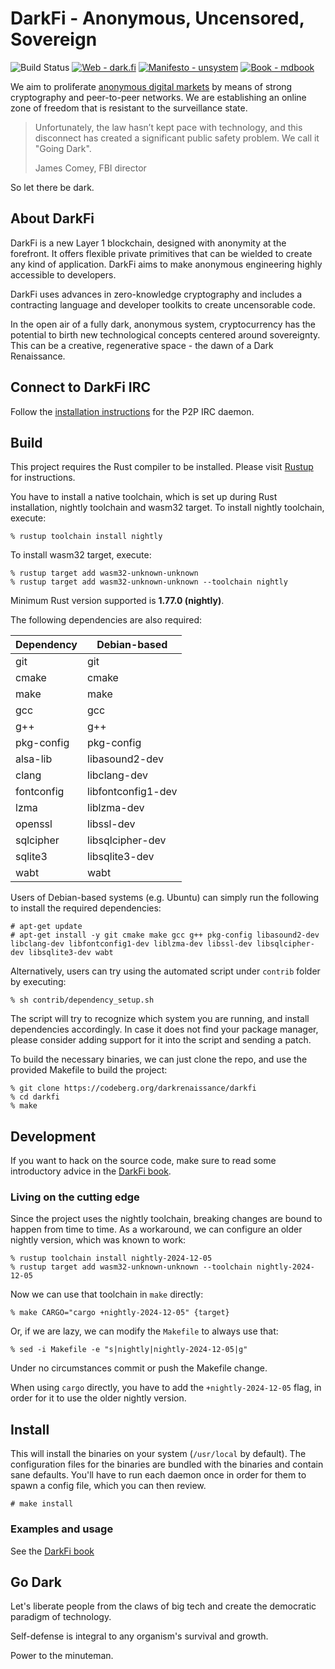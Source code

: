 # DarkFi - Anonymous, Uncensored, Sovereign

![Build Status](https://img.shields.io/github/actions/workflow/status/darkrenaissance/darkfi/ci.yml?branch=master&style=flat-square)
[![Web - dark.fi](https://img.shields.io/badge/Web-dark.fi-white?logo=firefox&logoColor=white&style=flat-square)](https://dark.fi)
[![Manifesto - unsystem](https://img.shields.io/badge/Manifesto-unsystem-informational?logo=minutemailer&logoColor=white&style=flat-square)](https://dark.fi/manifesto.html)
[![Book - mdbook](https://img.shields.io/badge/Book-mdbook-orange?logo=gitbook&logoColor=white&style=flat-square)](https://darkrenaissance.github.io/darkfi)

We aim to proliferate [anonymous digital
markets](https://dark.fi/manifesto.html) by means of strong cryptography
and peer-to-peer networks. We are establishing an online zone of freedom
that is resistant to the surveillance state.

> Unfortunately, the law hasn’t kept pace with technology, and this disconnect
> has created a significant public safety problem. We call it "Going Dark".
>
> James Comey, FBI director

So let there be dark.

## About DarkFi

DarkFi is a new Layer 1 blockchain, designed with anonymity at the
forefront. It offers flexible private primitives that can be wielded
to create any kind of application. DarkFi aims to make anonymous
engineering highly accessible to developers.

DarkFi uses advances in zero-knowledge cryptography and includes a
contracting language and developer toolkits to create uncensorable
code.

In the open air of a fully dark, anonymous system, cryptocurrency has
the potential to birth new technological concepts centered around
sovereignty. This can be a creative, regenerative space - the dawn of
a Dark Renaissance.

## Connect to DarkFi IRC

Follow the [installation instructions](https://darkrenaissance.github.io/darkfi/misc/darkirc/darkirc.html#installation)
for the P2P IRC daemon.

## Build

This project requires the Rust compiler to be installed. 
Please visit [Rustup](https://rustup.rs/) for instructions.

You have to install a native toolchain, which is set up during Rust installation,
nightly toolchain and wasm32 target.
To install nightly toolchain, execute:
```shell
% rustup toolchain install nightly
```
To install wasm32 target, execute:
```shell
% rustup target add wasm32-unknown-unknown
% rustup target add wasm32-unknown-unknown --toolchain nightly
```
Minimum Rust version supported is **1.77.0 (nightly)**.

The following dependencies are also required:

|   Dependency   |   Debian-based     |
|----------------|--------------------|
| git            | git                |
| cmake          | cmake              |
| make           | make               |
| gcc            | gcc                |
| g++            | g++                |
| pkg-config     | pkg-config         |
| alsa-lib       | libasound2-dev     |
| clang          | libclang-dev       |
| fontconfig     | libfontconfig1-dev |
| lzma           | liblzma-dev        |
| openssl        | libssl-dev         |
| sqlcipher      | libsqlcipher-dev   |
| sqlite3        | libsqlite3-dev     |
| wabt           | wabt               |

Users of Debian-based systems (e.g. Ubuntu) can simply run the
following to install the required dependencies:

```shell
# apt-get update
# apt-get install -y git cmake make gcc g++ pkg-config libasound2-dev libclang-dev libfontconfig1-dev liblzma-dev libssl-dev libsqlcipher-dev libsqlite3-dev wabt
```

Alternatively, users can try using the automated script under `contrib`
folder by executing:

```shell
% sh contrib/dependency_setup.sh
```

The script will try to recognize which system you are running,
and install dependencies accordingly. In case it does not find your
package manager, please consider adding support for it into the script
and sending a patch.

To build the necessary binaries, we can just clone the repo, and use 
the provided Makefile to build the project:

```shell
% git clone https://codeberg.org/darkrenaissance/darkfi
% cd darkfi
% make
```

## Development

If you want to hack on the source code, make sure to read some
introductory advice in the
[DarkFi book](https://darkrenaissance.github.io/darkfi/dev/dev.html).

### Living on the cutting edge

Since the project uses the nightly toolchain, breaking changes are bound
to happen from time to time. As a workaround, we can configure an older
nightly version, which was known to work:

```shell
% rustup toolchain install nightly-2024-12-05
% rustup target add wasm32-unknown-unknown --toolchain nightly-2024-12-05
```

Now we can use that toolchain in `make` directly:

```shell
% make CARGO="cargo +nightly-2024-12-05" {target}
```

Or, if we are lazy, we can modify the `Makefile` to always use that:

```shell
% sed -i Makefile -e "s|nightly|nightly-2024-12-05|g"
```

Under no circumstances commit or push the Makefile change.

When using `cargo` directly, you have to add the `+nightly-2024-12-05` flag,
in order for it to use the older nightly version.

## Install

This will install the binaries on your system (`/usr/local` by
default). The configuration files for the binaries are bundled with the
binaries and contain sane defaults. You'll have to run each daemon once
in order for them to spawn a config file, which you can then review.

```shell
# make install
```

### Examples and usage

See the [DarkFi book](https://darkrenaissance.github.io/darkfi)

## Go Dark

Let's liberate people from the claws of big tech and create the
democratic paradigm of technology.

Self-defense is integral to any organism's survival and growth.

Power to the minuteman.
